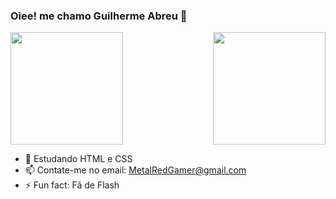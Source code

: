 ### Oiee! me chamo Guilherme Abreu 👋

<div>
  <img  height="180em" src="https://github-readme-stats.vercel.app/api?username=GuiAbreuu&show_icons=true&theme=great-gatsby&include_all_commits=true&count_private=true"/>
  <img align="right" height="180em" src="https://github-readme-stats.vercel.app/api/top-langs/?username=GuiAbreuu&layout=compact&langs_count=16&theme=great-gatsby"/>
</div>

- 🌱 Estudando HTML e CSS
- 📫 Contate-me no email: MetalRedGamer@gmail.com
- ⚡ Fun fact: Fã de Flash
